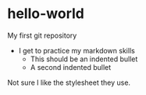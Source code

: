 # hello-world
My first git repository

* I get to practice my markdown skills
  * This should be an indented bullet
  * A second indented bullet
  
Not sure I like the stylesheet they use.

